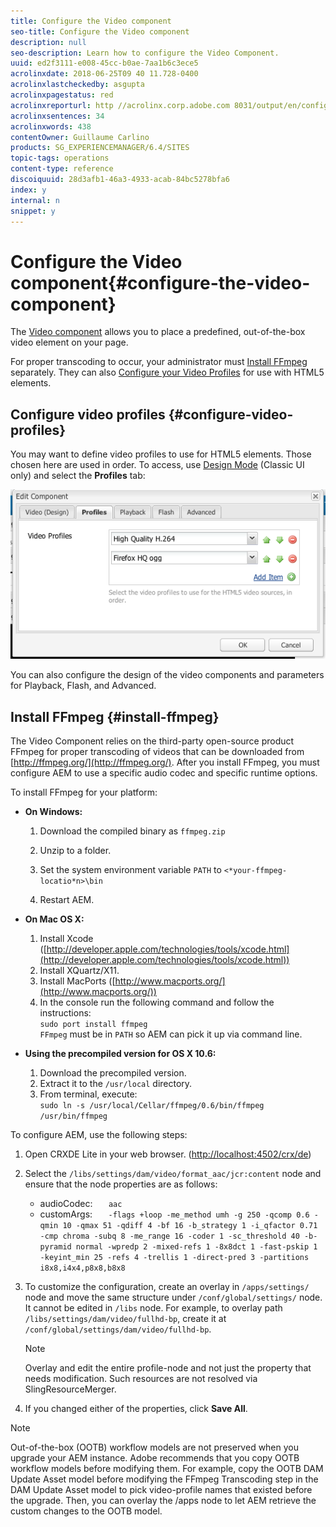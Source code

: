 ```yaml
---
title: Configure the Video component
seo-title: Configure the Video component
description: null
seo-description: Learn how to configure the Video Component.
uuid: ed2f3111-e008-45cc-b0ae-7aa1b6c3ece5
acrolinxdate: 2018-06-25T09 40 11.728-0400
acrolinxlastcheckedby: asgupta
acrolinxpagestatus: red
acrolinxreporturl: http //acrolinx.corp.adobe.com 8031/output/en/config_video_krs_workflow_e3d4e63f2164900e_13_report.xml
acrolinxsentences: 34
acrolinxwords: 438
contentOwner: Guillaume Carlino
products: SG_EXPERIENCEMANAGER/6.4/SITES
topic-tags: operations
content-type: reference
discoiquuid: 28d3afb1-46a3-4933-acab-84bc5278bfa6
index: y
internal: n
snippet: y
---
```


# Configure the Video component{#configure-the-video-component}

The [Video component](../../authoring/using/default-components-foundation.md#video) allows you to place a predefined, out-of-the-box video element on your page.

For proper transcoding to occur, your administrator must [Install FFmpeg](#installingffmpeg) separately. They can also [Configure your Video Profiles](#configuringvideoprofiles) for use with HTML5 elements.

## Configure video profiles {#configure-video-profiles}

<!--
Comment Type: remark
Last Modified By: Alison Heimoz (aheimoz)
Last Modified Date: 2017-11-30T04:59:43.351-0500
<p>use case?</p>
-->

You may want to define video profiles to use for HTML5 elements. Those chosen here are used in order. To access, use [Design Mode](../../authoring/using/default-components-designmode.md) (Classic UI only) and select the **Profiles** tab:

![](assets/chlimage_1-331.png)

You can also configure the design of the video components and parameters for Playback, Flash, and Advanced.

## Install FFmpeg {#install-ffmpeg}

The Video Component relies on the third-party open-source product FFmpeg for proper transcoding of videos that can be downloaded from [http://ffmpeg.org/](http://ffmpeg.org/). After you install FFmpeg, you must configure AEM to use a specific audio codec and specific runtime options.

To install FFmpeg for your platform:

* **On Windows:**

    1. Download the compiled binary as `ffmpeg.zip`  
    
    1. Unzip to a folder.  
    1. Set the system environment variable `PATH` to `<*your-ffmpeg-locatio*n>\bin`  
    
    1. Restart AEM.

* **On Mac OS X:**

    1. Install Xcode ([http://developer.apple.com/technologies/tools/xcode.html](http://developer.apple.com/technologies/tools/xcode.html))
    1. Install XQuartz/X11.
    1. Install MacPorts ([http://www.macports.org/](http://www.macports.org/))
    1. In the console run the following command and follow the instructions:  
       `sudo port install ffmpeg`   
       `FFmpeg` must be in `PATH` so AEM can pick it up via command line.

* **Using the precompiled version for OS X 10.6:**

    1. Download the precompiled version.
    1. Extract it to the `/usr/local` directory.
    1. From terminal, execute:  
       `sudo ln -s /usr/local/Cellar/ffmpeg/0.6/bin/ffmpeg /usr/bin/ffmpeg`

To configure AEM, use the following steps:

1. Open CRXDE Lite in your web browser. ([http://localhost:4502/crx/de](http://localhost:4502/crx/de))
1. Select the `/libs/settings/dam/video/format_aac/jcr:content` node and ensure that the node properties are as follows:

    * audioCodec: `  
      aac`
    * customArgs: `  
      -flags +loop -me_method umh -g 250 -qcomp 0.6 -qmin 10 -qmax 51 -qdiff 4 -bf 16 -b_strategy 1 -i_qfactor 0.71 -cmp chroma -subq 8 -me_range 16 -coder 1 -sc_threshold 40 -b-pyramid normal -wpredp 2 -mixed-refs 1 -8x8dct 1 -fast-pskip 1 -keyint_min 25 -refs 4 -trellis 1 -direct-pred 3 -partitions i8x8,i4x4,p8x8,b8x8`

1. To customize the configuration, create an overlay in `/apps/settings/` node and move the same structure under `/conf/global/settings/` node. It cannot be edited in `/libs` node. For example, to overlay path `/libs/settings/dam/video/fullhd-bp`, create it at `/conf/global/settings/dam/video/fullhd-bp`.

   >[!NOTE]
   >
   >Overlay and edit the entire profile-node and not just the property that needs modification. Such resources are not resolved via SlingResourceMerger.

1. If you changed either of the properties, click **Save All**.

>[!NOTE]
>
>Out-of-the-box (OOTB) workflow models are not preserved when you upgrade your AEM instance. Adobe recommends that you copy OOTB workflow models before modifying them. For example, copy the OOTB DAM Update Asset model before modifying the FFmpeg Transcoding step in the DAM Update Asset model to pick video-profile names that existed before the upgrade. Then, you can overlay the /apps node to let AEM retrieve the custom changes to the OOTB model.

